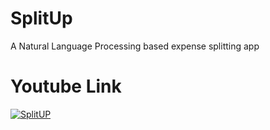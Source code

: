 # SplitUp
A Natural Language Processing based expense splitting app



# Youtube Link
[![SplitUP](https://img.youtube.com/vi/BdBLGMfhgiI/0.jpg)](https://youtu.be/BdBLGMfhgiI)
